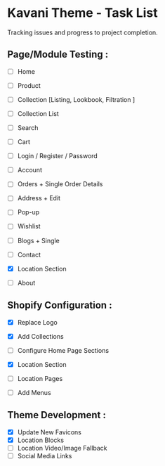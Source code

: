 Kavani Theme - Task List
========================

Tracking issues and progress to project completion.


Page/Module Testing :
------------------------
- [ ] Home
- [ ] Product
- [ ] Collection [Listing, Lookbook, Filtration ]
- [ ] Collection List
- [ ] Search
- [ ] Cart
- [ ] Login / Register / Password
- [ ] Account
- [ ] Orders + Single Order Details
- [ ] Address + Edit
- [ ] Pop-up
- [ ] Wishlist
- [ ] Blogs + Single
- [ ] Contact
- [x] Location Section
- [ ] About


Shopify Configuration :
------------------------
- [x] Replace Logo
- [x] Add Collections
- [ ] Configure Home Page Sections
- [x] Location Section
- [ ] Location Pages
- [ ] Add Menus


Theme Development :
------------------------
- [x] Update New Favicons
- [x] Location Blocks
- [ ] Location Video/Image Fallback
- [ ] Social Media Links
